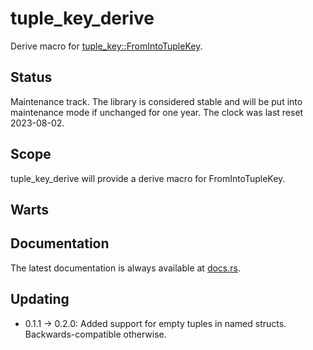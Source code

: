 tuple_key_derive
================

Derive macro for [tuple_key::FromIntoTupleKey](https://docs.rs/tuple_key/latest/tuple_key/trait.FromIntoTupleKey.html).

Status
------

Maintenance track.  The library is considered stable and will be put into maintenance mode if unchanged for one year.
The clock was last reset 2023-08-02.

Scope
-----

tuple_key_derive will provide a derive macro for FromIntoTupleKey.

Warts
-----

Documentation
-------------

The latest documentation is always available at [docs.rs](https://docs.rs/tuple_key_derive/latest/tuple_key_derive/).

Updating
--------

- 0.1.1 -> 0.2.0: Added support for empty tuples in named structs.  Backwards-compatible otherwise.
